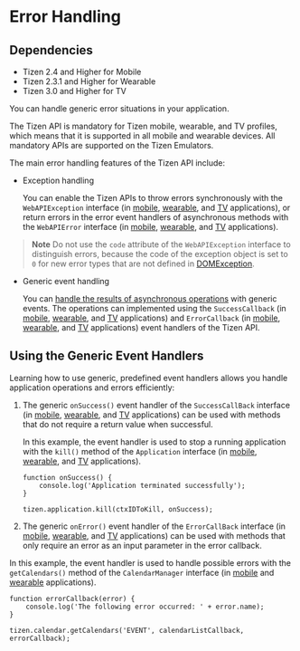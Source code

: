 # Error Handling

## Dependencies

- Tizen 2.4 and Higher for Mobile
- Tizen 2.3.1 and Higher for Wearable
- Tizen 3.0 and Higher for TV

You can handle generic error situations in your application.

The Tizen API is mandatory for Tizen mobile, wearable, and TV profiles, which means that it is supported in all mobile and wearable devices. All mandatory APIs are supported on the Tizen Emulators.

The main error handling features of the Tizen API include:

- Exception handling

  You can enable the Tizen APIs to throw errors synchronously with the `WebAPIException` interface (in [mobile](../../../../org.tizen.web.apireference/html/device_api/mobile/tizen/tizen.html#WebAPIException), [wearable](../../../../org.tizen.web.apireference/html/device_api/wearable/tizen/tizen.html#WebAPIException), and [TV](../../../../org.tizen.web.apireference/html/device_api/tv/tizen/tizen.html#WebAPIException) applications), or return errors in the error event handlers of asynchronous methods with the `WebAPIError` interface (in [mobile](../../../../org.tizen.web.apireference/html/device_api/mobile/tizen/tizen.html#WebAPIError), [wearable](../../../../org.tizen.web.apireference/html/device_api/wearable/tizen/tizen.html#WebAPIError), and [TV](../../../../org.tizen.web.apireference/html/device_api/tv/tizen/tizen.html#WebAPIError) applications).

> **Note**
> Do not use the `code` attribute of the `WebAPIException` interface to distinguish errors, because the code of the exception object is set to `0` for new error types that are not defined in [DOMException](http://www.w3.org/TR/dom/#domexception).

- Generic event handling  

  You can [handle the results of asynchronous operations](./error/error-w.md#use_handlers) with generic events. The operations can implemented using the `SuccessCallback` (in [mobile](../../../../org.tizen.web.apireference/html/device_api/mobile/tizen/tizen.html#SuccessCallback), [wearable](../../../../org.tizen.web.apireference/html/device_api/wearable/tizen/tizen.html#SuccessCallback), and [TV](../../../../org.tizen.web.apireference/html/device_api/tv/tizen/tizen.html#SuccessCallback) applications) and `ErrorCallback` (in [mobile](../../../../org.tizen.web.apireference/html/device_api/mobile/tizen/tizen.html#ErrorCallback), [wearable](../../../../org.tizen.web.apireference/html/device_api/wearable/tizen/tizen.html#ErrorCallback), and [TV](../../../../org.tizen.web.apireference/html/device_api/tv/tizen/tizen.html#ErrorCallback) applications) event handlers of the Tizen API.

## Using the Generic Event Handlers

Learning how to use generic, predefined event handlers allows you handle application operations and errors efficiently:

1. The generic `onSuccess()` event handler of the `SuccessCallBack` interface (in [mobile](../../../../org.tizen.web.apireference/html/device_api/mobile/tizen/tizen.html#SuccessCallback), [wearable](../../../../org.tizen.web.apireference/html/device_api/wearable/tizen/tizen.html#SuccessCallback), and [TV](../../../../org.tizen.web.apireference/html/device_api/tv/tizen/tizen.html#SuccessCallback) applications) can be used with methods that do not require a return value when successful.

   In this example, the event handler is used to stop a running application with the `kill()` method of the `Application` interface (in [mobile](../../../../org.tizen.web.apireference/html/device_api/mobile/tizen/application.html#Application), [wearable](../../../../org.tizen.web.apireference/html/device_api/wearable/tizen/application.html#Application), and [TV](../../../../org.tizen.web.apireference/html/device_api/tv/tizen/application.html#Application) applications).

   ```
   function onSuccess() {
       console.log('Application terminated successfully');
   }

   tizen.application.kill(ctxIDToKill, onSuccess);
   ```

2.  The generic `onError()` event handler of the `ErrorCallBack` interface (in [mobile](../../../../org.tizen.web.apireference/html/device_api/mobile/tizen/tizen.html#ErrorCallback), [wearable](../../../../org.tizen.web.apireference/html/device_api/wearable/tizen/tizen.html#ErrorCallback), and [TV](../../../../org.tizen.web.apireference/html/device_api/tv/tizen/tizen.html#ErrorCallback) applications) can be used with methods that only require an error as an input parameter in the error callback.

   In this example, the event handler is used to handle possible errors with the `getCalendars()` method of the `CalendarManager` interface (in [mobile](../../../../org.tizen.web.apireference/html/device_api/mobile/tizen/calendar.html#CalendarManager) and [wearable](../../../../org.tizen.web.apireference/html/device_api/wearable/tizen/calendar.html#CalendarManager) applications).

   ```
   function errorCallback(error) {
       console.log('The following error occurred: ' + error.name);
   }

   tizen.calendar.getCalendars('EVENT', calendarListCallback, errorCallback);
   ```